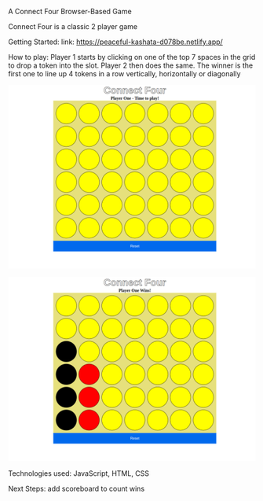 A Connect Four Browser-Based Game

Connect Four is a classic 2 player game 

Getting Started:
link: https://peaceful-kashata-d078be.netlify.app/

How to play:
Player 1 starts by clicking on one of the top 7 spaces in the grid to drop a token into the slot. 
Player 2 then does the same.
The winner is the first one to line up 4 tokens in a row vertically, horizontally or diagonally


![alt text](assets/Screenshot%20from%202022-09-14%2015-17-31.png)

![alt text](assets/Screenshot%20from%202022-09-14%2015-17-40.png)

Technologies used: JavaScript, HTML, CSS

Next Steps: add scoreboard to count wins 
